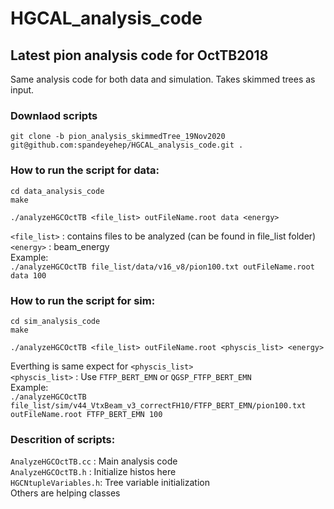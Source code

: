 # HGCAL_analysis_code

## Latest pion analysis code for OctTB2018


Same analysis code for both data and simulation.
Takes skimmed trees as input.

### Downlaod scripts <br/>
`git clone -b pion_analysis_skimmedTree_19Nov2020 git@github.com:spandeyehep/HGCAL_analysis_code.git .` <br/>

### How to run the script for data: <br/>

`cd data_analysis_code`<br/>
`make`<br/>

`./analyzeHGCOctTB <file_list> outFileName.root data <energy>`<br/>


`<file_list>` : contains files to be analyzed (can be found in file_list folder)<br/>
`<energy>` : beam_energy<br/>
Example: <br/>
`./analyzeHGCOctTB file_list/data/v16_v8/pion100.txt outFileName.root data 100`


### How to run the script for sim: <br/>
`cd sim_analysis_code`<br/>
`make`<br/>

`./analyzeHGCOctTB <file_list> outFileName.root <physcis_list> <energy>`<br/>

Everthing is same expect for `<physcis_list>` <br/>
`<physcis_list>` : Use `FTFP_BERT_EMN` or `QGSP_FTFP_BERT_EMN` <br/>
Example: <br/>
`./analyzeHGCOctTB file_list/sim/v44_VtxBeam_v3_correctFH10/FTFP_BERT_EMN/pion100.txt outFileName.root FTFP_BERT_EMN 100`


### Descrition of scripts: <br/>
`AnalyzeHGCOctTB.cc` : Main analysis code <br/>
`AnalyzeHGCOctTB.h` : Initialize histos here <br/>
`HGCNtupleVariables.h`: Tree variable initialization <br/>
Others are helping classes
